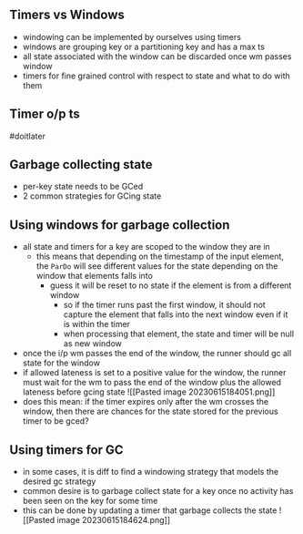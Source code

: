 ## Timers vs Windows
- windowing can be implemented by ourselves using timers
- windows are grouping key or a partitioning key and has a max ts
- all state associated with the window can be discarded once wm passes window
- timers for fine grained control with respect to state and what to do with them

## Timer o/p ts
#doitlater

## Garbage collecting state
- per-key state needs to be GCed
- 2 common strategies for GCing state

## Using windows for garbage collection
- all state and timers for a key are scoped to the window they are in
	- this means that depending on the timestamp of the input element, the `ParDo` will see different values for the state depending on the window that elements falls into
		- guess it will be reset to no state if the element is from a different window 
			- so if the timer runs past the first window, it should not capture the element that falls into the next window even if it is within the timer
			- when processing that element, the state and timer will be null as new window
- once the i/p wm passes the end of the window, the runner should gc all state for the window
- if allowed lateness is set to a positive value for the window, the runner must wait for the wm to pass the end of the window plus the allowed lateness before gcing state
![[Pasted image 20230615184051.png]]
- does this mean: if the timer expires only after the wm crosses the window, then there are chances for the state stored for the previous timer to be gced?

## Using timers for GC
- in some cases, it is diff to find a windowing strategy that models the desired gc strategy
- common desire is to garbage collect state for a key once no activity has been seen on the key for some time
- this can be done by updating a timer that garbage collects the state
![[Pasted image 20230615184624.png]]